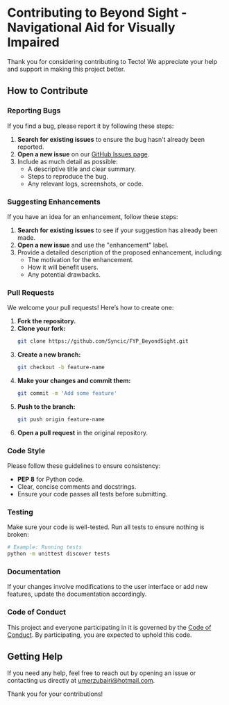 # Contributing to Beyond Sight - Navigational Aid for Visually Impaired

Thank you for considering contributing to Tecto! We appreciate your help and support in making this project better.

## How to Contribute

### Reporting Bugs

If you find a bug, please report it by following these steps:

1. **Search for existing issues** to ensure the bug hasn't already been reported.
2. **Open a new issue** on our [GitHub Issues page](https://github.com/Syncic/FYP_BeyondSight.git/issues).
3. Include as much detail as possible:
    - A descriptive title and clear summary.
    - Steps to reproduce the bug.
    - Any relevant logs, screenshots, or code.

### Suggesting Enhancements

If you have an idea for an enhancement, follow these steps:

1. **Search for existing issues** to see if your suggestion has already been made.
2. **Open a new issue** and use the "enhancement" label.
3. Provide a detailed description of the proposed enhancement, including:
    - The motivation for the enhancement.
    - How it will benefit users.
    - Any potential drawbacks.

### Pull Requests

We welcome your pull requests! Here’s how to create one:

1. **Fork the repository.**
2. **Clone your fork:**
   ```sh
   git clone https://github.com/Syncic/FYP_BeyondSight.git
   ```
3. **Create a new branch:**
   ```sh
   git checkout -b feature-name
   ```
4. **Make your changes and commit them:**
   ```sh
   git commit -m 'Add some feature'
   ```
5. **Push to the branch:**
   ```sh
   git push origin feature-name
   ```
6. **Open a pull request** in the original repository.

### Code Style

Please follow these guidelines to ensure consistency:

- **PEP 8** for Python code.
- Clear, concise comments and docstrings.
- Ensure your code passes all tests before submitting.

### Testing

Make sure your code is well-tested. Run all tests to ensure nothing is broken:

```sh
# Example: Running tests
python -m unittest discover tests
```

### Documentation

If your changes involve modifications to the user interface or add new features, update the documentation accordingly.

### Code of Conduct

This project and everyone participating in it is governed by the [Code of Conduct](CODE_OF_CONDUCT.md). By participating, you are expected to uphold this code.

## Getting Help

If you need any help, feel free to reach out by opening an issue or contacting us directly at [umerzubairi@hotmail.com](mailto:umerzubairi@hotmail.com).

Thank you for your contributions!
